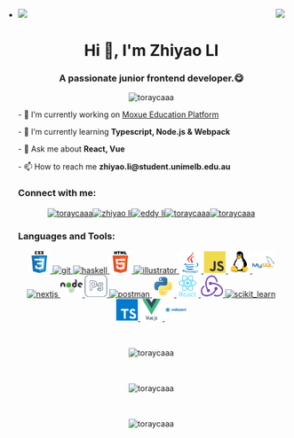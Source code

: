 - <!-- <p align="center">
    Visitor count<br>
    <img src="https://profile-counter.glitch.me/Toraycaaa/count.svg" />
  </p> -->

  <p>
    <a href="https://count.getloli.com/"><img src="https://count.getloli.com/get/@:Toraycaaa"></a>
    <img src="https://weather-icon.journeyad.repl.co/@melbourne?v=1" align="right">
  </p>

  <h1 align="center">Hi 👋, I'm Zhiyao LI</h1>
  <h3 align="center">A passionate junior frontend developer.😋</h3>
  <p align="center">
  <img src="https://komarev.com/ghpvc/?username=toraycaaa&label=Profile%20views&color=0e75b6&style=flat" alt="toraycaaa" /> 
  </p>
  <p>
  - 🔭 I’m currently working on <a href="https://moxueeducation.page/login">Moxue Education Platform</a>
  </p>
  <p>
  - 🌱 I’m currently learning <b>Typescript, Node.js & Webpack</b>
  </p>
  <p>
  - 💬 Ask me about <b>React, Vue</b>
  </p>
  - 📫 How to reach me <b>zhiyao.li@student.unimelb.edu.au</b>
  <h3 align="left">Connect with me:
  </h3><p align="center"><a href="https://twitter.com/toraycaaa" target="blank"><img align="center" src="https://cdn.jsdelivr.net/npm/simple-icons@3.0.1/icons/twitter.svg" alt="toraycaaa" height="30" width="40" /></a><a href="https://linkedin.com/in/zhiyao li" target="blank"><img align="center" src="https://cdn.jsdelivr.net/npm/simple-icons@3.0.1/icons/linkedin.svg" alt="zhiyao li" height="30" width="40" /></a><a href="https://fb.com/eddy li" target="blank"><img align="center" src="https://cdn.jsdelivr.net/npm/simple-icons@3.0.1/icons/facebook.svg" alt="eddy li" height="30" width="40" /></a><a href="https://instagram.com/toraycaaa" target="blank"><img align="center" src="https://cdn.jsdelivr.net/npm/simple-icons@3.0.1/icons/instagram.svg" alt="toraycaaa" height="30" width="40" /></a><a href="https://www.leetcode.com/toraycaaa" target="blank"><img align="center" src="https://cdn.jsdelivr.net/npm/simple-icons@3.0.1/icons/leetcode.svg" alt="toraycaaa" height="30" width="40" /></a></p><h3 align="left">Languages and Tools:</h3><p align="center"> <a href="https://www.w3schools.com/css/" target="_blank"> <img src="https://raw.githubusercontent.com/devicons/devicon/master/icons/css3/css3-original-wordmark.svg" alt="css3" width="40" height="40"/> </a> <a href="https://git-scm.com/" target="_blank"> <img src="https://www.vectorlogo.zone/logos/git-scm/git-scm-icon.svg" alt="git" width="40" height="40"/> </a> <a href="https://www.haskell.org/" target="_blank"> <img src="https://upload.wikimedia.org/wikipedia/commons/1/1c/Haskell-Logo.svg" alt="haskell" width="40" height="40"/> </a> <a href="https://www.w3.org/html/" target="_blank"> <img src="https://raw.githubusercontent.com/devicons/devicon/master/icons/html5/html5-original-wordmark.svg" alt="html5" width="40" height="40"/> </a> <a href="https://www.adobe.com/in/products/illustrator.html" target="_blank"> <img src="https://www.vectorlogo.zone/logos/adobe_illustrator/adobe_illustrator-icon.svg" alt="illustrator" width="40" height="40"/> </a> <a href="https://www.java.com" target="_blank"> <img src="https://raw.githubusercontent.com/devicons/devicon/master/icons/java/java-original.svg" alt="java" width="40" height="40"/> </a> <a href="https://developer.mozilla.org/en-US/docs/Web/JavaScript" target="_blank"> <img src="https://raw.githubusercontent.com/devicons/devicon/master/icons/javascript/javascript-original.svg" alt="javascript" width="40" height="40"/> </a> <a href="https://www.linux.org/" target="_blank"> <img src="https://raw.githubusercontent.com/devicons/devicon/master/icons/linux/linux-original.svg" alt="linux" width="40" height="40"/> </a> <a href="https://www.mysql.com/" target="_blank"> <img src="https://raw.githubusercontent.com/devicons/devicon/master/icons/mysql/mysql-original-wordmark.svg" alt="mysql" width="40" height="40"/> </a> <a href="https://nextjs.org/" target="_blank"> <img src="https://cdn.worldvectorlogo.com/logos/nextjs-3.svg" alt="nextjs" width="40" height="40"/> </a> <a href="https://nodejs.org" target="_blank"> <img src="https://raw.githubusercontent.com/devicons/devicon/master/icons/nodejs/nodejs-original-wordmark.svg" alt="nodejs" width="40" height="40"/> </a> <a href="https://www.photoshop.com/en" target="_blank"> <img src="https://raw.githubusercontent.com/devicons/devicon/master/icons/photoshop/photoshop-line.svg" alt="photoshop" width="40" height="40"/> </a> <a href="https://postman.com" target="_blank"> <img src="https://www.vectorlogo.zone/logos/getpostman/getpostman-icon.svg" alt="postman" width="40" height="40"/> </a> <a href="https://www.python.org" target="_blank"> <img src="https://raw.githubusercontent.com/devicons/devicon/master/icons/python/python-original.svg" alt="python" width="40" height="40"/> </a> <a href="https://reactjs.org/" target="_blank"> <img src="https://raw.githubusercontent.com/devicons/devicon/master/icons/react/react-original-wordmark.svg" alt="react" width="40" height="40"/> </a> <a href="https://redux.js.org" target="_blank"> <img src="https://raw.githubusercontent.com/devicons/devicon/master/icons/redux/redux-original.svg" alt="redux" width="40" height="40"/> </a> <a href="https://scikit-learn.org/" target="_blank"> <img src="https://upload.wikimedia.org/wikipedia/commons/0/05/Scikit_learn_logo_small.svg" alt="scikit_learn" width="40" height="40"/> </a> <a href="https://www.typescriptlang.org/" target="_blank"> <img src="https://raw.githubusercontent.com/devicons/devicon/master/icons/typescript/typescript-original.svg" alt="typescript" width="40" height="40"/> </a> <a href="https://vuejs.org/" target="_blank"> <img src="https://raw.githubusercontent.com/devicons/devicon/master/icons/vuejs/vuejs-original-wordmark.svg" alt="vuejs" width="40" height="40"/> </a> <a href="https://webpack.js.org" target="_blank"> <img src="https://raw.githubusercontent.com/devicons/devicon/d00d0969292a6569d45b06d3f350f463a0107b0d/icons/webpack/webpack-original-wordmark.svg" alt="webpack" width="40" height="40"/> </a> </p>
  &nbsp;
  <p align="center"><img align="center" src="https://github-readme-stats.vercel.app/api/top-langs?username=toraycaaa&show_icons=true&locale=en&layout=compact" alt="toraycaaa" /></p>&nbsp;<p align="center"><img align="center" src="https://github-readme-stats.vercel.app/api?username=toraycaaa&show_icons=true&locale=en" alt="toraycaaa" /></p>&nbsp;<p align="center"><img align="center" src="https://github-readme-streak-stats.herokuapp.com/?user=toraycaaa&" alt="toraycaaa" /></p>  
